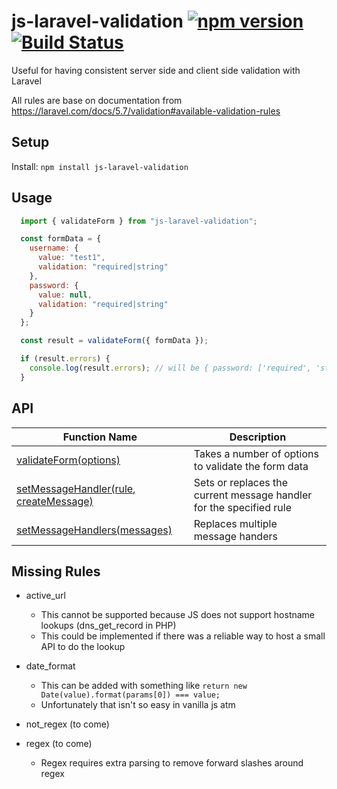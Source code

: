 # js-laravel-validation [![npm version](https://badge.fury.io/js/js-laravel-validation.svg)](https://badge.fury.io/js/js-laravel-validation) [![Build Status](https://travis-ci.org/nik-m2/js-laravel-validation.svg?branch=master)](https://travis-ci.org/nik-m2/js-laravel-validation)

Useful for having consistent server side and client side validation with Laravel

All rules are base on documentation from https://laravel.com/docs/5.7/validation#available-validation-rules

## Setup

Install: `npm install js-laravel-validation`

## Usage

```javascript
  import { validateForm } from "js-laravel-validation";

  const formData = {
    username: {
      value: "test1",
      validation: "required|string"
    },
    password: {
      value: null,
      validation: "required|string"
    }
  };

  const result = validateForm({ formData });

  if (result.errors) {
    console.log(result.errors); // will be { password: ['required', 'string'] }
  }

```

## API

| Function Name  | Description |
| ------------- | ------------- |
| [validateForm(options)](https://github.com/nik-m2/js-laravel-validation/blob/master/docs/validateForm.md)  | Takes a number of options to validate the form data  |
| [setMessageHandler(rule, createMessage)](https://github.com/nik-m2/js-laravel-validation/blob/master/docs/setMessageHandler.md)  | Sets or replaces the current message handler for the specified rule |
| [setMessageHandlers(messages)](https://github.com/nik-m2/js-laravel-validation/blob/master/docs/setMessageHandlers.md)  | Replaces multiple message handers  |

## Missing Rules
- active_url 
  - This cannot be supported because JS does not support hostname lookups (dns_get_record in PHP)
  - This could be implemented if there was a reliable way to host a small API to do the lookup
- date_format
  - This can be added with something like `return new Date(value).format(params[0]) === value;`
  - Unfortunately that isn't so easy in vanilla js atm

- not_regex (to come)
- regex (to come)
  - Regex requires extra parsing to remove forward slashes around regex
 
